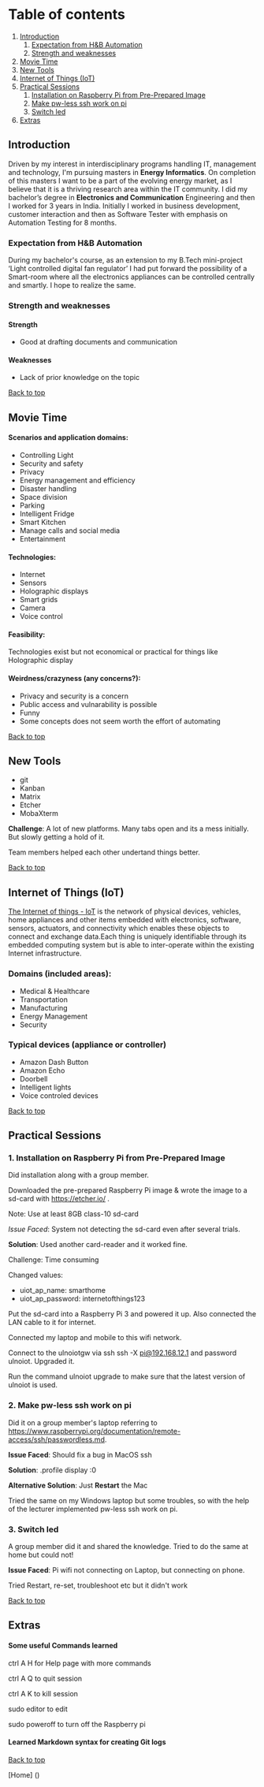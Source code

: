 # Table of contents
1. [Introduction](#introduction)
    1. [Expectation from H&B Automation](#Expectation)
    2. [Strength and weaknesses](#strength)
2. [Movie Time](#movie)
3. [New Tools](#git)
4. [Internet of Things (IoT)](#iot)
5. [Practical Sessions](#practicals)
    1. [Installation on Raspberry Pi from Pre-Prepared Image](#pi)
    2. [Make pw-less ssh work on pi](#psw)
    3. [Switch led](#led)
6. [Extras](#extra)


## Introduction <a name="introduction"></a>

Driven by my interest in interdisciplinary programs handling IT, management and technology, I'm pursuing masters in **Energy Informatics**. On completion of this masters I want to be a part of the evolving energy market, as I believe that it is a thriving research area within the IT community. 
I did my bachelor’s degree in **Electronics and Communication** Engineering and then I worked for 3 years in India. Initially I worked in business development, customer interaction and then as Software Tester with emphasis on Automation Testing for 8 months.

### Expectation from H&B Automation <a name="Expectation"></a>
During my bachelor's course, as an extension to my B.Tech mini-project ‘Light controlled digital fan regulator’ I had put forward the possibility of a Smart-room where all the electronics appliances can be controlled centrally and smartly. I hope to realize the same. 

### Strength and weaknesses <a name="strength"></a>

#### Strength
  - Good at drafting documents and communication
  
#### Weaknesses
  - Lack of prior knowledge on the topic
  
  <a href="#top">Back to top</a>

## Movie Time <a name="movie"></a>

#### Scenarios and application domains:
- Controlling Light
- Security and safety
- Privacy
- Energy management and efficiency
- Disaster handling
- Space division 
- Parking
- Intelligent Fridge
- Smart Kitchen
- Manage calls and social media
- Entertainment

#### Technologies:
- Internet
- Sensors
- Holographic displays
- Smart grids
- Camera
- Voice control

#### Feasibility:
Technologies exist but not economical or practical for things like Holographic display 

#### Weirdness/crazyness (any concerns?):
- Privacy and security is a concern
- Public access and vulnarability is possible
- Funny
- Some concepts does not seem worth the effort of automating

<a href="#top">Back to top</a>


## New Tools <a name="git"></a>
- git
- Kanban
- Matrix
- Etcher
- MobaXterm

**Challenge**: A lot of new platforms. Many tabs open and its a mess initially. But slowly getting a hold of it. 

Team members helped each other undertand things better. 

<a href="#top">Back to top</a>

## Internet of Things (IoT) <a name="iot"></a>

[The Internet of things - IoT](https://en.wikipedia.org/wiki/Internet_of_things) is the network of physical devices, vehicles, home appliances and other items embedded with electronics, software, sensors, actuators, and connectivity which enables these objects to connect and exchange data.Each thing is uniquely identifiable through its embedded computing system but is able to inter-operate within the existing Internet infrastructure. 

### Domains (included areas):
- Medical & Healthcare
- Transportation
- Manufacturing
- Energy Management
- Security

### Typical devices (appliance or controller)
- Amazon Dash Button
- Amazon Echo
- Doorbell
- Intelligent lights
- Voice controled devices

<a href="#top">Back to top</a>

## Practical Sessions <a name="practicals"></a>

### 1. Installation on Raspberry Pi from Pre-Prepared Image <a name="pi"></a>

Did installation along with a group member.

Downloaded the pre-prepared Raspberry Pi image & wrote the image to a sd-card with https://etcher.io/ .

Note: Use at least 8GB class-10 sd-card

*Issue Faced*: System not detecting the sd-card even after several trials. 

**Solution**: Used another card-reader and it worked fine.


Challenge: Time consuming 

Changed values: 
- uiot_ap_name: smarthome
- uiot_ap_password: internetofthings123

Put the sd-card into a Raspberry Pi 3 and powered it up. Also connected the LAN cable to it for internet.

Connected my laptop and mobile to this wifi network.

Connect to the ulnoiotgw via ssh ssh -X pi@192.168.12.1 and password ulnoiot. Upgraded it.

Run the command ulnoiot upgrade to make sure that the latest version of ulnoiot is used.

### 2. Make pw-less ssh work on pi <a name="psw"></a>

Did it on a group member's laptop referring to https://www.raspberrypi.org/documentation/remote-access/ssh/passwordless.md.

**Issue Faced**: Should fix a bug in MacOS ssh 

**Solution**: .profile      display     :0

**Alternative Solution**: Just **Restart** the Mac

Tried the same on my Windows laptop but some troubles, so with the help of the lecturer implemented pw-less ssh work on pi.


### 3. Switch led <a name="led"></a>

A group member did it and shared the knowledge. Tried to do the same at home but could not!

**Issue Faced**: Pi wifi not connecting on Laptop, but connecting on phone.


Tried Restart, re-set, troubleshoot etc but it didn't work

<a href="#top">Back to top</a>


## Extras <a name="extra"></a>


#### Some useful Commands learned 


ctrl A H for Help page with more commands


ctrl A Q to quit session


ctrl A K to kill session


sudo editor to edit


sudo poweroff to turn off the Raspberry pi

#### Learned Markdown syntax for creating Git logs

<a href="#top">Back to top</a>

[Home] ()



